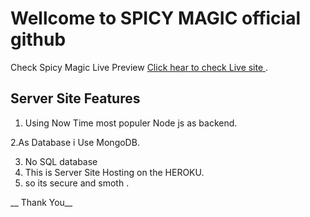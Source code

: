 # Wellcome to SPICY MAGIC official github

Check Spicy Magic Live Preview [Click hear to check Live site ](https://spicy-magic.web.app/).

## Server Site Features 

1. Using Now Time most populer Node js as backend.

2.As Database i Use MongoDB.

3. No SQL database
4. This is Server Site Hosting on the HEROKU. 
5. so its secure and smoth .


__ Thank You__
